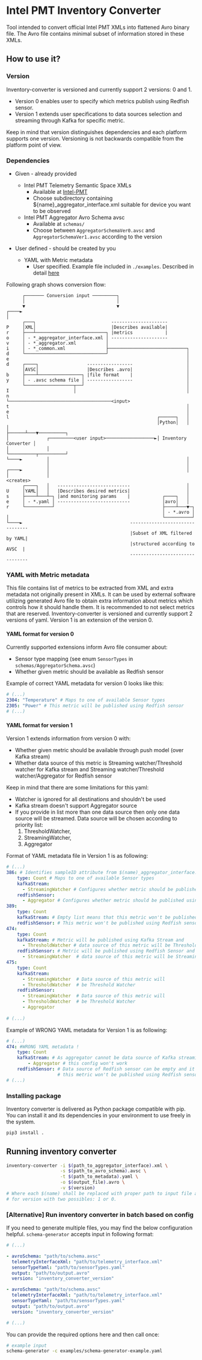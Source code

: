 # Intel PMT Inventory Converter

Tool intended to convert official Intel PMT XMLs into flattened Avro binary
file. The Avro file contains minimal subset of information stored in these XMLs.

## How to use it?

### Version
Inventory-converter is versioned and currently support
2 versions: 0 and 1. 
- Version 0 enables user to specify which
metrics publish using Redfish sensor. 
- Version 1 extends user specifications to data sources selection and 
  streaming through Kafka for specific metric. 

Keep in mind that version distinguishes dependencies and each platform supports 
one version. Versioning is not backwards compatible from the platform point of view.


### Dependencies

- Given - already provided
  - Intel PMT Telemetry Semantic Space XMLs
    - Available at [Intel-PMT](https://github.com/intel/Intel-PMT/tree/master/xml/)
    - Choose subdirectory containing ${name}_aggregator_interface.xml suitable for
      device you want to be observed
  - Intel PMT Aggregator Avro Schema avsc
    - Available at `schemas/`
    - Choose between `AggregatorSchemaVer0.avsc` and `AggregatorSchemaVer1.avsc` according to the version
      
- User defined - should be created by you
  - YAML with Metric metadata
    - User specified. Example file included in `./examples`.
      Described in detail [here](#yaml-with-metric-metadata)

Following graph shows conversion flow:

```
      ┌─────── Conversion input ─────────┐
      │                                  │
      ▼                                  ▼
┌────►
│
      ┌───┐                            ---------------------
P     │XML│                            |Describes available|
r     ├───┴──────────────────────────┐ |metrics            |
o     │ - *_aggregator_interface.xml │ ---------------------
v     │ - *_aggregator.xml           │
i     │ - *_common.xml               ├─────────────────────────────┐
d     └──────────────────────────────┘                             │
e                                                                  │
d     ┌────┐                  -----------------                    │
      │AVSC│                  |Describes .avro|                    │
b     ├────┴────────────────┐ |file format    |                    │
y     │ - .avsc schema file │ -----------------                    │
      └──────────────────┬──┘                                      │
I                        │                                         │
n                        └──────────────────────────────────────<input>
t                                                                  │
e                                                                  │
l                                                       ┌──────┐   │
                                                        │Python│   │
│                                                       ├──────┴───▼──────────┐
│              ┌─────────<user input>──────────────────►│ Inventory Converter │
│              │                                        └──────────┬──────────┘
└────►         │                                                   │
               │                                                   │
┌────►         │                                                   │
│              │                                               <creates>
      ┌────┐   │   ---------------------------                     │
U     │YAML│   │   |Describes desired metrics|                     │
s     ├────┴───┴─┐ |and monitoring params    |            ┌────┐   │
e     │ - *.yaml │ ---------------------------            │avro│   │
r     └──────────┘                                        ├────┴───▼─┐
                                                          │ - *.avro │
│                                                         └──────────┘
└────►                                        --------------------------------
                                              |Subset of XML filtered by YAML|
                                              |structured according to AVSC  |
                                              --------------------------------
```

### YAML with Metric metadata

This file contains list of metrics to be extracted from XML and extra metadata
not originally present in XMLs. It can be used by external software utilizing 
generated Avro file to obtain extra information about metrics which controls
how it should handle them. It is recommended to not select metrics that are reserved. 
Inventory-converter is versioned and currently support 2 versions of yaml. 
Version 1 is an extension of the version 0.

#### YAML format for version 0
Currently supported extensions inform Avro file consumer about:

- Sensor type mapping (see enum `SensorTypes` in
  `schemas/AggregatorSchema.avsc`)
- Whether given metric should be available as Redfish sensor

Example of correct YAML metadata for version 0 looks like this:
```yaml
# (...)
2304: "Temperature" # Maps to one of available Sensor types
2305: "Power" # This metric will be published using Redfish sensor
# (...)
```
#### YAML format for version 1

Version 1 extends information from version 0 with:
- Whether given metric should be available through push model (over Kafka stream)
- Whether data source of this metric is Streaming watcher/Threshold watcher for Kafka stream and 
  Streaming watcher/Threshold watcher/Aggregator for Redfish sensor

Keep in mind that there are some limitations for this yaml:
- Watcher is ignored for all destinations and shouldn't be used
- Kafka stream doesn't support Aggregator source
- If you provide in list more than one data source then only one data source will be streamed. 
Data source will be chosen according to priority list: 
  1. ThresholdWatcher, 
  2. StreamingWatcher,
  3. Aggregator

Format of YAML metadata file in Version 1 is as following:

```yaml
# (...)
386: # Identifies sampleID attribute from $(name)_aggregator_interface.xml
    type: Count # Maps to one of available Sensor types
    kafkaStream: 
      - StreamingWatcher # Configures whether metric should be published using push model
    redfishSensor: 
      - Aggregator # Configures whether metric should be published using Redfish sensor
389:
    type: Count
    kafkaStream: # Empty list means that this metric won't be published using Kafka stream
    redfishSensor: # This metric won't be published using Redfish sensor
474:
    type: Count
    kafkaStream: # Metric will be published using Kafka Stream and
      - ThresholdWatcher # data source of this metric will be Threshold Watcher                          
    redfishSensor: # Metric will be published using Redfish Sensor and 
      - StreamingWatcher  # data source of this metric will be Streaming Watcher            
475:
    type: Count
    kafkaStream: 
      - StreamingWatcher  # Data source of this metric will 
      - ThresholdWatcher  # be Threshold Watcher                                             
    redfishSensor: 
      - StreamingWatcher  # Data source of this metric will
      - ThresholdWatcher  # be Threshold Watcher
      - Aggregator
                                                                         
# (...)
```

Example of WRONG YAML metadata for Version 1 is as following:
```yaml
# (...)
474: #WRONG YAML metadata !
    type: Count
    kafkaStream: # As aggregator cannot be data source of Kafka streaming 
        - Aggregator # this config won't work          
    redfishSensor: # Data source of Redfish sensor can be empty and it just means that   
                   # this metric won't be published using Redfish sensor
# (...)
```

### Installing package

Inventory converter is delivered as Python package compatible with pip.
You can install it and its dependencies in your environment to use freely
in the system.

```bash
pip3 install .
```

## Running inventory converter

```bash
inventory-converter -i $(path_to_aggregator_interface).xml \
                    -s $(path_to_avro_schema).avsc \
                    -t $(path_to_metadata).yaml \
                    -o $(output_file).avro \
                    -v $(version)
# Where each $(name) shall be replaced with proper path to input file and
# for version with two possibles: 1 or 0.
```

### [Alternative] Run inventory converter in batch based on config

If you need to generate multiple files, you may find the below configuration
helpful.
`schema-generator` accepts input in following format:

```yaml
# (...)

- avroSchema: "path/to/schema.avsc"
  telemetryInterfaceXml: "path/to/telemetry_interface.xml"
  sensorTypeYaml: "path/to/sensorTypes.yaml"
  output: "path/to/output.avro"
  version: "inventory_converter_version"

- avroSchema: "path/to/schema.avsc"
  telemetryInterfaceXml: "path/to/telemetry_interface.xml"
  sensorTypeYaml: "path/to/sensorTypes.yaml"
  output: "path/to/output.avro"
  version: "inventory_converter_version"

# (...)
```

You can provide the required options here and then call once:

```bash
# example input
schema-generator -c examples/schema-generator-example.yaml
```
